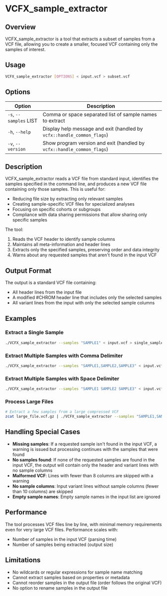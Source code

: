 # VCFX_sample_extractor

## Overview

VCFX_sample_extractor is a tool that extracts a subset of samples from a VCF file, allowing you to create a smaller, focused VCF containing only the samples of interest.

## Usage

```bash
VCFX_sample_extractor [OPTIONS] < input.vcf > subset.vcf
```

## Options

| Option | Description |
|--------|-------------|
| `-s`, `--samples` LIST | Comma or space separated list of sample names to extract |
| `-h`, `--help` | Display help message and exit (handled by `vcfx::handle_common_flags`) |
| `-v`, `--version` | Show program version and exit (handled by `vcfx::handle_common_flags`) |

## Description

VCFX_sample_extractor reads a VCF file from standard input, identifies the samples specified in the command line, and produces a new VCF file containing only those samples. This is useful for:

- Reducing file size by extracting only relevant samples
- Creating sample-specific VCF files for specialized analyses
- Focusing on specific cohorts or subgroups
- Compliance with data sharing permissions that allow sharing only specific samples

The tool:
1. Reads the VCF header to identify sample columns
2. Maintains all meta-information and header lines
3. Extracts only the specified samples, preserving order and data integrity
4. Warns about any requested samples that aren't found in the input VCF

## Output Format

The output is a standard VCF file containing:
- All header lines from the input file
- A modified #CHROM header line that includes only the selected samples
- All variant lines from the input with only the selected sample columns

## Examples

### Extract a Single Sample

```bash
./VCFX_sample_extractor --samples "SAMPLE1" < input.vcf > single_sample.vcf
```

### Extract Multiple Samples with Comma Delimiter

```bash
./VCFX_sample_extractor --samples "SAMPLE1,SAMPLE2,SAMPLE3" < input.vcf > subset.vcf
```

### Extract Multiple Samples with Space Delimiter

```bash
./VCFX_sample_extractor --samples "SAMPLE1 SAMPLE2 SAMPLE3" < input.vcf > subset.vcf
```

### Process Large Files

```bash
# Extract a few samples from a large compressed VCF
zcat large_file.vcf.gz | ./VCFX_sample_extractor --samples "SAMPLE1,SAMPLE2" | gzip > subset.vcf.gz
```

## Handling Special Cases

- **Missing samples**: If a requested sample isn't found in the input VCF, a warning is issued but processing continues with the samples that were found
- **No samples found**: If none of the requested samples are found in the input VCF, the output will contain only the header and variant lines with no sample columns
- **Malformed VCF**: Lines with fewer than 8 columns are skipped with a warning
- **No sample columns**: Input variant lines without sample columns (fewer than 10 columns) are skipped
- **Empty sample names**: Empty sample names in the input list are ignored

## Performance

The tool processes VCF files line by line, with minimal memory requirements even for very large VCF files. Performance scales with:
- Number of samples in the input VCF (parsing time)
- Number of samples being extracted (output size)

## Limitations

- No wildcards or regular expressions for sample name matching
- Cannot extract samples based on properties or metadata
- Cannot reorder samples in the output file (order follows the original VCF)
- No option to rename samples in the output file 
